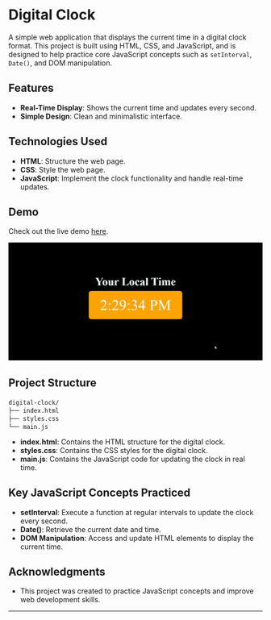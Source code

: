 # Digital Clock

A simple web application that displays the current time in a digital clock format. This project is built using HTML, CSS, and JavaScript, and is designed to help practice core JavaScript concepts such as `setInterval`, `Date()`, and DOM manipulation.

## Features

- **Real-Time Display**: Shows the current time and updates every second.
- **Simple Design**: Clean and minimalistic interface.

## Technologies Used

- **HTML**: Structure the web page.
- **CSS**: Style the web page.
- **JavaScript**: Implement the clock functionality and handle real-time updates.

## Demo

Check out the live demo [here](https://amrit-sharma-7.github.io/Clock/).

![Digital Clock Screenshot](Clock-Demo.gif)

## Project Structure

```plaintext
digital-clock/
├── index.html
├── styles.css
└── main.js
```

- **index.html**: Contains the HTML structure for the digital clock.
- **styles.css**: Contains the CSS styles for the digital clock.
- **main.js**: Contains the JavaScript code for updating the clock in real time.

## Key JavaScript Concepts Practiced

- **setInterval**: Execute a function at regular intervals to update the clock every second.
- **Date()**: Retrieve the current date and time.
- **DOM Manipulation**: Access and update HTML elements to display the current time.

## Acknowledgments

- This project was created to practice JavaScript concepts and improve web development skills.

---
